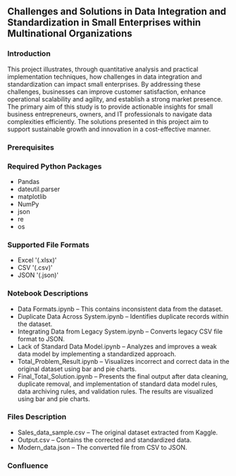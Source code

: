## Challenges and Solutions in Data Integration and Standardization in Small Enterprises within Multinational Organizations

### Introduction

This project illustrates, through quantitative analysis and practical implementation techniques, how challenges in data integration and standardization can impact small enterprises. By addressing these challenges, businesses can improve customer satisfaction, enhance operational scalability and agility, and establish a strong market presence.
The primary aim of this study is to provide actionable insights for small business entrepreneurs, owners, and IT professionals to navigate data complexities efficiently. The solutions presented in this project aim to support sustainable growth and innovation in a cost-effective manner.

### Prerequisites

### Required Python Packages

* Pandas
* dateutil.parser
* matplotlib
* NumPy
* json
* re
* os

### Supported File Formats

* Excel '(.xlsx)'
* CSV '(.csv)'
* JSON '(.json)'
  
### Notebook Descriptions

* Data Formats.ipynb – This contains inconsistent data from the dataset.
* Duplicate Data Across System.ipynb – Identifies duplicate records within the dataset.
* Integrating Data from Legacy System.ipynb – Converts legacy CSV file format to JSON.
* Lack of Standard Data Model.ipynb – Analyzes and improves a weak data model by implementing a standardized approach.
* Total_Problem_Result.ipynb – Visualizes incorrect and correct data in the original dataset using bar and pie charts.
* Final_Total_Solution.ipynb – Presents the final output after data cleaning, duplicate removal, and implementation of standard data model rules, data archiving rules, and validation rules. The results are visualized using bar and pie charts.

### Files Description

* Sales_data_sample.csv – The original dataset extracted from Kaggle.
* Output.csv – Contains the corrected and standardized data.
* Modern_data.json – The converted file from CSV to JSON.

  
### Confluence

